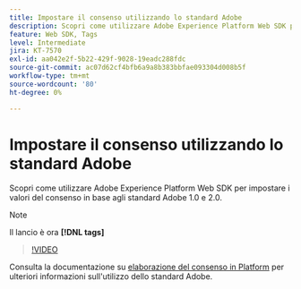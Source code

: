 ```yaml
---
title: Impostare il consenso utilizzando lo standard Adobe
description: Scopri come utilizzare Adobe Experience Platform Web SDK per impostare i valori del consenso in base agli standard Adobe 1.0 e 2.0.
feature: Web SDK, Tags
level: Intermediate
jira: KT-7570
exl-id: aa042e2f-5b22-429f-9028-19eadc288fdc
source-git-commit: ac07d62cf4bfb6a9a8b383bbfae093304d008b5f
workflow-type: tm+mt
source-wordcount: '80'
ht-degree: 0%

---
```


# Impostare il consenso utilizzando lo standard Adobe

Scopri come utilizzare Adobe Experience Platform Web SDK per impostare i valori del consenso in base agli standard Adobe 1.0 e 2.0.

>[!NOTE]
>
> Il lancio è ora **[!DNL tags]**

>[!VIDEO](https://video.tv.adobe.com/v/332694/?quality=12&learn=on)

Consulta la documentazione su [elaborazione del consenso in Platform](https://experienceleague.adobe.com/docs/experience-platform/landing/governance-privacy-security/consent/iab/overview.html) per ulteriori informazioni sull&#39;utilizzo dello standard Adobe.
